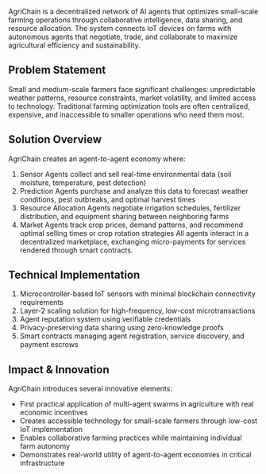 AgriChain is a decentralized network of AI agents that optimizes small-scale farming operations through collaborative intelligence, data sharing, and resource allocation. The system connects IoT devices on farms with autonomous agents that negotiate, trade, and collaborate to maximize agricultural efficiency and sustainability.

## Problem Statement
Small and medium-scale farmers face significant challenges: unpredictable weather patterns, resource constraints, market volatility, and limited access to technology. Traditional farming optimization tools are often centralized, expensive, and inaccessible to smaller operations who need them most.

## Solution Overview
AgriChain creates an agent-to-agent economy where:
1. Sensor Agents collect and sell real-time environmental data (soil moisture, temperature, pest detection)
2. Prediction Agents purchase and analyze this data to forecast weather conditions, pest outbreaks, and optimal harvest times
3. Resource Allocation Agents negotiate irrigation schedules, fertilizer distribution, and equipment sharing between neighboring farms
4. Market Agents track crop prices, demand patterns, and recommend optimal selling times or crop rotation strategies
All agents interact in a decentralized marketplace, exchanging micro-payments for services rendered through smart contracts.

## Technical Implementation
1. Microcontroller-based IoT sensors with minimal blockchain connectivity requirements
2. Layer-2 scaling solution for high-frequency, low-cost microtransactions
3. Agent reputation system using verifiable credentials
4. Privacy-preserving data sharing using zero-knowledge proofs
5. Smart contracts managing agent registration, service discovery, and payment escrows

## Impact & Innovation
AgriChain introduces several innovative elements:
* First practical application of multi-agent swarms in agriculture with real economic incentives
* Creates accessible technology for small-scale farmers through low-cost IoT implementation
* Enables collaborative farming practices while maintaining individual farm autonomy
* Demonstrates real-world utility of agent-to-agent economies in critical infrastructure

